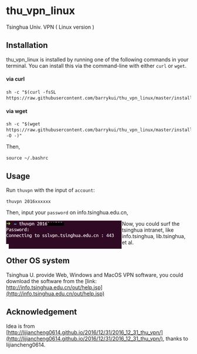 # thu_vpn_linux
Tsinghua Univ. VPN ( Linux version )



## Installation

thu_vpn_linux is installed by running one of the following commands in your terminal. You can install this via the command-line with either `curl` or `wget`.

#### via curl

```shell
sh -c "$(curl -fsSL https://raw.githubusercontent.com/barrykui/thu_vpn_linux/master/install.sh)"
```

#### via wget

```shell
sh -c "$(wget https://raw.githubusercontent.com/barrykui/thu_vpn_linux/master/install.sh -O -)"
```


Then, 

```shell
source ~/.bashrc
```



## Usage 

Run `thuvpn` with the input of `account`:

```
thuvpn 2016xxxxxx
```

Then, input your `password` on info.tsinghua.edu.cn, 

<img src="img.png" style="float: left;">

Now, you could surf the tsinghua intranet, like info.tsinghua, lib.tsinghua, et al.


## Other OS system



Tsinghua U. provide Web, Windows and MacOS VPN software, you could download the software from  the [link: http://info.tsinghua.edu.cn/out/help.jsp](http://info.tsinghua.edu.cn/out/help.jsp)




## Acknowledgement
Idea is from [http://lijiancheng0614.github.io/2016/12/31/2016_12_31_thu_vpn/](http://lijiancheng0614.github.io/2016/12/31/2016_12_31_thu_vpn/), thanks to lijiancheng0614.
